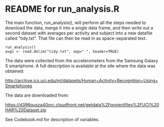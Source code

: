 README for run_analysis.R
========================================================
The main function, run_analysis(), will perform all the steps needed to 
download the data, merge it into a single data frame, and then write out a second
dataset with 
averages per activity and subject into a new datafile called "tidy.txt". That 
file can then be read in as space-separated text.

```{r}
run_analysis()
avgs <- read.delim("tidy.txt", sep=" ", header=TRUE)
```

The data were collected from the accelerometers from the Samsung Galaxy S 
smartphone. A full description is available at the site where the data was 
obtained:

http://archive.ics.uci.edu/ml/datasets/Human+Activity+Recognition+Using+Smartphones

The data are downloaded from:

https://d396qusza40orc.cloudfront.net/getdata%2Fprojectfiles%2FUCI%20HAR%20Dataset.zip 

See Codebook.md for description of variables.